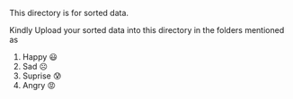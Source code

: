 This directory is for sorted data.

Kindly Upload your sorted data into this directory in the folders mentioned as
1. Happy    😃
2. Sad      ☹️
3. Suprise  😰
4. Angry    😡
